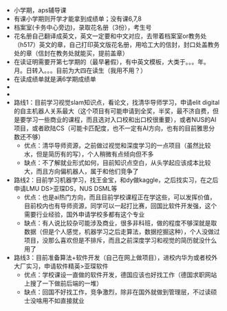 - 小学期，aps辅导课
- 有课小学期则开学才能拿到成绩单；没有课6,7,8
- 档案室(卡务中心旁边)，录取花名册（3份），考生号
- 花名册自己翻译成英文，英文一定要和中文对应，去带着档案室or教务处（h517）英文的章，自己打印英文版花名册，用哈工大的信封，封口处盖教务处的章（信封在教务处就能买，提前盖章）
- 在读证明需要开第七学期的（最早暑假），有中英文模板，大类于。。。年。月。日转入。。。目前为大四在读生（我用不用？）
- 在读成绩单就是满6学期成绩单
-
-
- 路线1：目前学习视觉slam知识点，看论文，找清华导师学习，申请elit digital的自主机器人关系最大（这个项目有可能申请到全奖，半奖，最不济自费，但是要学习一些商业的课程，而且选对入口校和出口校很重要），或者NUS的AI项目，或者欧陆CS（可能卡匹配度，也不一定有AI方向，也有的目前雅思分数还不够）
	- 优点：清华导师资源，之前做过视觉和深度学习的一点项目（虽然比较水，但是简历有的写），个人稍微有点倾向但不多
	- 缺点：不了解就业形式如何，目前知识点空白，从头学起应该成本比较大，而且方向偏机器人，属于和他们竞争了
- 路线2：目前学习机器学习，找王金宝，和dy做kaggle，之后找实习，在之后申请LMU DS>亚琛DS，NUS DSML等
	- 优点：也是ai热门方向，而且目前学校课程正在学这些，可以发挥价值，目前校内也有导师资源，同学可以一起打比赛，回国比软件开发强，这个需要行业经验，国外申请学校多都有这个专业
	- 缺点：有人说比较杂可能涉及商业，很多非科班，做的程度不够深就是取数据（但是个人感觉，机器学习之后走算法，数据挖掘这种），个人没做过项目，没那么喜欢但是不排斥，而且之前深度学习和视觉的简历就没什么用了
- 路线3：目前准备算法+软件开发（自己在网上做项目），进校内华为或者校外大厂实习，申请软件精英>亚琛软件
	- 优点：学校课设一直做的软件开发，德国应该也好找工作（德国求职网站上搜了一下做前后端的一堆）
	- 缺点：回国不好找工作，竞争激烈，除非在国外就做到管理层，不过读硕士没啥用不如直接就业